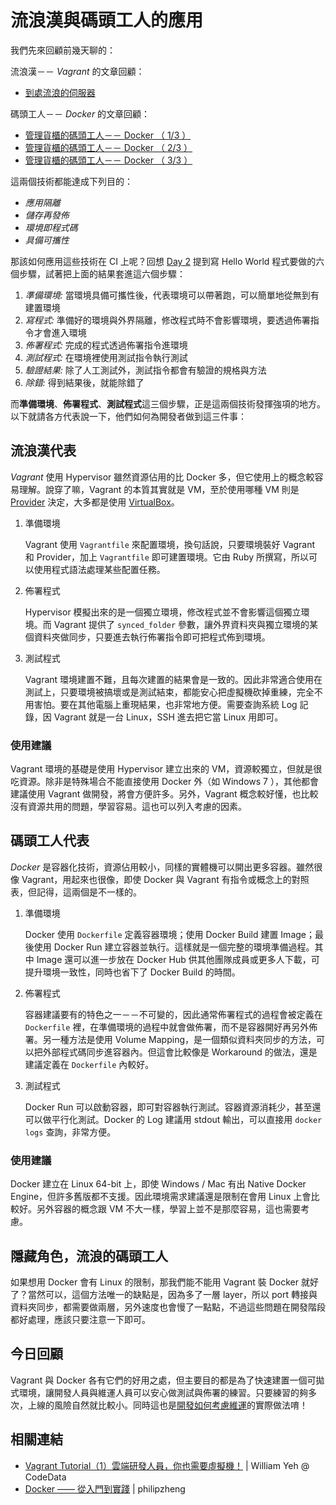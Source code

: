 # 流浪漢與碼頭工人的應用

我們先來回顧前幾天聊的：

流浪漢－－ *Vagrant* 的文章回顧：

* [到處流浪的伺服器][Day 14]

碼頭工人－－ *Docker* 的文章回顧：

* [管理貨櫃的碼頭工人－－ Docker （ 1/3 ）][Day 15]
* [管理貨櫃的碼頭工人－－ Docker （ 2/3 ）][Day 16]
* [管理貨櫃的碼頭工人－－ Docker （ 3/3 ）][Day 17]

這兩個技術都能達成下列目的：

* *應用隔離*
* *儲存再發佈*
* *環境即程式碼*
* *具備可攜性*

那該如何應用這些技術在 CI 上呢？回想 [Day 2][] 提到寫 Hello World 程式要做的六個步驟，試著把上面的結果套進這六個步驟：

1. *準備環境:* 當環境具備可攜性後，代表環境可以帶著跑，可以簡單地從無到有建置環境
2. *寫程式:* 準備好的環境與外界隔離，修改程式時不會影響環境，要透過佈署指令才會進入環境
3. *佈署程式:* 完成的程式透過佈署指令進環境
4. *測試程式:* 在環境裡使用測試指令執行測試
5. *驗證結果:* 除了人工測試外，測試指令都會有驗證的規格與方法
6. *除錯:* 得到結果後，就能除錯了

而**準備環境**、**佈署程式**、**測試程式**這三個步驟，正是這兩個技術發揮強項的地方。以下就請各方代表說一下，他們如何為開發者做到這三件事：

## 流浪漢代表

*Vagrant* 使用 Hypervisor 雖然資源佔用的比 Docker 多，但它使用上的概念較容易理解。說穿了嘛，Vagrant 的本質其實就是 VM，至於使用哪種 VM 則是 [Provider][Vagrant Provider] 決定，大多都是使用 [VirtualBox][]。

1.  準備環境

    Vagrant 使用 `Vagrantfile` 來配置環境，換句話說，只要環境裝好 Vagrant 和 Provider，加上 `Vagrantfile` 即可建置環境。它由 Ruby 所撰寫，所以可以使用程式語法處理某些配置任務。

2.  佈署程式

    Hypervisor 模擬出來的是一個獨立環境，修改程式並不會影響這個獨立環境。而 Vagrant 提供了 `synced_folder` 參數，讓外界資料夾與獨立環境的某個資料夾做同步，只要進去執行佈署指令即可把程式佈到環境。

3.  測試程式

    Vagrant 環境建置不難，且每次建置的結果會是一致的。因此非常適合使用在測試上，只要環境被搞壞或是測試結束，都能安心把虛擬機砍掉重練，完全不用害怕。要在其他電腦上重現結果，也非常地方便。需要查詢系統 Log 記錄，因 Vagrant 就是一台 Linux，SSH 進去把它當 Linux 用即可。

### 使用建議

Vagrant 環境的基礎是使用 Hypervisor 建立出來的 VM，資源較獨立，但就是很吃資源。除非是特殊場合不能直接使用 Docker 外（如 Windows 7 ），其他都會建議使用 Vagrant 做開發，將會方便許多。另外，Vagrant 概念較好懂，也比較沒有資源共用的問題，學習容易。這也可以列入考慮的因素。

## 碼頭工人代表

*Docker* 是容器化技術，資源佔用較小，同樣的實體機可以開出更多容器。雖然很像 Vagrant，用起來也很像，即使 Docker 與 Vagrant 有指令或概念上的對照表，但記得，這兩個是不一樣的。

1.  準備環境

    Docker 使用 `Dockerfile` 定義容器環境；使用 Docker Build 建置 Image；最後使用 Docker Run 建立容器並執行。這樣就是一個完整的環境準備過程。其中 Image 還可以進一步放在 Docker Hub 供其他團隊成員或更多人下載，可提升環境一致性，同時也省下了 Docker Build 的時間。

2.  佈署程式

    容器建議要有的特色之一－－不可變的，因此通常佈署程式的過程會被定義在 `Dockerfile` 裡，在準備環境的過程中就會做佈署，而不是容器開好再另外佈署。另一種方法是使用 Volume Mapping，是一個類似資料夾同步的方法，可以把外部程式碼同步進容器內。但這會比較像是 Workaround 的做法，還是建議定義在 `Dockerfile` 內較好。

3.  測試程式

    Docker Run 可以啟動容器，即可對容器執行測試。容器資源消耗少，甚至還可以做平行化測試。Docker 的 Log 建議用 stdout 輸出，可以直接用 `docker logs` 查詢，非常方便。

### 使用建議

Docker 建立在 Linux 64-bit 上，即使 Windows / Mac 有出 Native Docker Engine，但許多舊版都不支援。因此環境需求建議還是限制在會用 Linux 上會比較好。另外容器的概念跟 VM 不大一樣，學習上並不是那麼容易，這也需要考慮。

## 隱藏角色，流浪的碼頭工人

如果想用 Docker 會有 Linux 的限制，那我們能不能用 Vagrant 裝 Docker 就好了？當然可以，這個方法唯一的缺點是，因為多了一層 layer，所以 port 轉接與資料夾同步，都需要做兩層，另外速度也會慢了一點點，不過這些問題在開發階段都好處理，應該只要注意一下即可。

## 今日回顧

Vagrant 與 Docker 各有它們的好用之處，但主要目的都是為了快速建置一個可拋式環境，讓開發人員與維運人員可以安心做測試與佈署的練習。只要練習的夠多次，上線的風險自然就比較小。同時這也是[開發如何考慮維運][Day 13]的實際做法唷！

## 相關連結

* [Vagrant Tutorial（1）雲端研發人員，你也需要虛擬機！](http://www.codedata.com.tw/social-coding/vagrant-tutorial-1-developer-and-vm) | William Yeh @ CodeData
* [Docker —— 從入門到實踐](https://www.gitbook.com/book/philipzheng/docker_practice) | philipzheng

[Vagrant Provider]: https://www.vagrantup.com/docs/providers/
[VirtualBox]: https://www.virtualbox.org/

[Day 2]: day02.md
[Day 13]: day13.md
[Day 14]: day14.md
[Day 15]: day15.md
[Day 16]: day16.md
[Day 17]: day17.md
